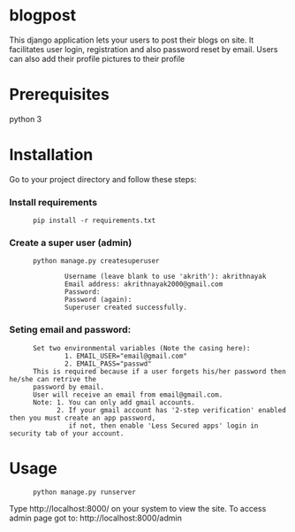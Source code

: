 # blogpost
This django application lets your users to post their blogs on site. It facilitates user login, registration and also password reset by email.
Users can also add their profile pictures to their profile


# Prerequisites
   python 3

# Installation

  Go to your project directory and follow these steps:
  
  ### Install requirements
  ``` 
        pip install -r requirements.txt
  ```
  
  ### Create a super user (admin)
  ```
        python manage.py createsuperuser
  
                Username (leave blank to use 'akrith'): akrithnayak
                Email address: akrithnayak2000@gmail.com
                Password: 
                Password (again): 
                Superuser created successfully.
  ```
  ### Seting email and password:
  ```
        Set two environmental variables (Note the casing here):
                1. EMAIL_USER="email@gmail.com"
                2. EMAIL_PASS="passwd"
        This is required because if a user forgets his/her password then he/she can retrive the 
        password by email.
        User will receive an email from email@gmail.com.
        Note: 1. You can only add gmail accounts.
              2. If your gmail account has '2-step verification' enabled then you must create an app password,
                 if not, then enable 'Less Secured apps' login in security tab of your account.
  ```
  
 # Usage
  ``` 
        python manage.py runserver
  ```
  
  Type http://localhost:8000/ on your system to view the site.
  To access admin page got to: http://localhost:8000/admin
  

        
